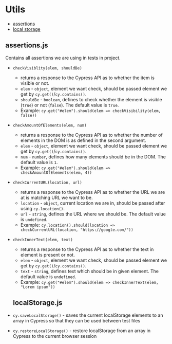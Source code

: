 # Utils

- [assertions](##assertions.js)
- [local storage](##localStorage.js)

## assertions.js

Contains all assertions we are using in tests in project.

- `checkVisiblity(elem, shouldBe)`
  - returns a response to the Cypress API as to whether the item is visible or not.
  - `elem` - `object`, element we want check, should be passed element we get by `cy.get()`/`cy.contains()`.
  - `shouldBe` - `boolean`, defines to check whether the element is visible (`true`) or not (`false`). The default value is `true`.
  - Example: `cy.get("#elem").should(elem => checkVisibility(elem, false))`
- `checkAmountOfElements(elem, num)`
  - returns a response to the Cypress API as to whether the number of elements in the DOM is as defined in the second argument.
  - `elem` - `object`, element we want check, should be passed element we get by `cy.get()`/`cy.contains()`.
  - `num` - `number`, defines how many elements should be in the DOM. The default value is `1`.
  - Example: `cy.get("#elem").should(elem => checkAmountOfElements(elem, 4))`
- `checkCurrentURL(location, url)`
  - returns a response to the Cypress API as to whether the URL we are at is matching URL we want to be.
  - `location` - `object`, current location we are in, should be passed after using `cy.location()`.
  - `url` - `string`, defines the URL where we should be. The default value is `undefined`.
  - Example: `cy.location().should(location => checkCurrentURL(location, "https://google.com/"))`
- `checkInnerText(elem, text)`

  - returns a response to the Cypress API as to whether the text in element is present or not.
  - `elem` - `object`, element we want check, should be passed element we get by `cy.get()`/`cy.contains()`.
  - `text` - `string`, defines text which should be in given element. The default value is `undefined`.
  - Example: `cy.get("#elem").should(elem => checkInnerText(elem, "Lorem ipsum"))`

  ## localStorage.js

- `cy.saveLocalStorage()` - saves the current localStorage elements to an array in Cypress so that they can be used between test files
- `cy.restoreLocalStorage()` - restore localStorage from an array in Cypress to the current browser session
